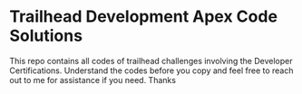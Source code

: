 # Trailhead Development Apex Code Solutions
This repo contains all codes of trailhead challenges involving the Developer Certifications. Understand the codes before you copy and feel free to reach out to me for assistance if you need. Thanks

